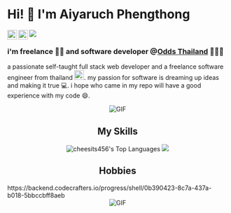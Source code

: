 # Hi! 👋 I'm Aiyaruch Phengthong 

<a href="https://www.instagram.com/aiyaruch"><img align="left" alt="Aiyaruch's Instagram" width="22px" src="https://raw.githubusercontent.com/hussainweb/hussainweb/main/icons/instagram.png" /></a>
<a href="https://web.facebook.com/AiyaruchAi/"><img align="left" alt="Aiyaruch's Facebook" width="22px" src="https://cdn.icon-icons.com/icons2/2108/PNG/512/facebook_icon_130940.png" /></a>
<img src="https://visitor-badge.glitch.me/badge?page_id=aiyaruch1320.aiyaruch1320" />

### i'm freelance 👦🏽 and software developer @<a href="https://www.facebook.com/Odde.Thailand">Odds Thailand</a>  🧑🏽‍💻
a passionate self-taught full stack web developer and a freelance software engineer from thailand <img src="https://user-images.githubusercontent.com/85955008/180252313-392767ea-055d-45ec-be2d-93439fba0cc5.png" width="22px" height="22px" />. my passion for software is dreaming up ideas and making it true 💻. i hope who came in my repo will have a good experience with my code 😄.

<div  align="center"><img alt="GIF" src="https://github.com/abhisheknaiidu/abhisheknaiidu/blob/master/code.gif?raw=true"/></div>

<h2 align="center">My Skills</h2>
<div align="center">
  <img src="https://cheesits456-readme-stats.vercel.app/api/top-langs?username=aiyaruch1320&layout=compact&card_width=275&hide=c,meson,makefile,python,m4" alt="cheesits456's Top Languages">     
  <img src="https://github-readme-stats.vercel.app/api?username=aiyaruch1320&show_icons=true&theme=radical" />
</div>

<h2 align="center">Hobbies</h2>
https://backend.codecrafters.io/progress/shell/0b390423-8c7a-437a-b018-5bbccbff8aeb
<div  align="center"><img alt="GIF" src="https://github.com/abhisheknaiidu/abhisheknaiidu/blob/master/code.gif?raw=true"/></div>
